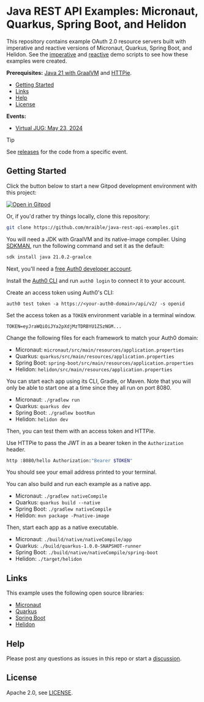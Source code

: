 # Java REST API Examples: Micronaut, Quarkus, Spring Boot, and Helidon

This repository contains example OAuth 2.0 resource servers built with imperative and reactive versions of Micronaut, Quarkus, Spring Boot, and Helidon. See the [imperative](imperative/demo.adoc) and [reactive](reactive/demo.adoc) demo scripts to see how these examples were created.

**Prerequisites:** [Java 21 with GraalVM](https://sdkman.io/) and [HTTPie](https://httpie.io/).

* [Getting Started](#getting-started)
* [Links](#links)
* [Help](#help)
* [License](#license) 

**Events:**

- [Virtual JUG: May 23, 2024](https://speakerdeck.com/mraible/reactive-java-rest-apis-ftw-virtual-jug-2024)

> [!TIP]
> See [releases](https://github.com/mraible/java-rest-api-examples/releases) for the code from a specific event.

## Getting Started

Click the button below to start a new Gitpod development environment with this project:

[![Open in Gitpod](https://gitpod.io/button/open-in-gitpod.svg)](https://gitpod.io/#https://github.com/mraible/java-rest-api-examples)

Or, if you'd rather try things locally, clone this repository:

```bash
git clone https://github.com/mraible/java-rest-api-examples.git
```

You will need a JDK with GraalVM and its native-image compiler. Using [SDKMAN](https://sdkman.io), run the following command and set it as the default:

```bash
sdk install java 21.0.2-graalce
```

Next, you'll need a [free Auth0 developer account](https://auth0.com/signup). 

Install the [Auth0 CLI](https://github.com/auth0/auth0-cli#installation) and run `auth0 login` to connect it to your account.

Create an access token using Auth0's CLI:

```shell
auth0 test token -a https://<your-auth0-domain>/api/v2/ -s openid
```

Set the access token as a `TOKEN` environment variable in a terminal window.

```shell
TOKEN=eyJraWQiOiJYa2pXdjMzTDRBYU1ZSzNGM...
```

Change the following files for each framework to match your Auth0 domain:

- Micronaut: `micronaut/src/main/resources/application.properties`
- Quarkus: `quarkus/src/main/resources/application.properties`
- Spring Boot: `spring-boot/src/main/resources/application.properties`
- Helidon: `helidon/src/main/resources/application.properties`

You can start each app using its CLI, Gradle, or Maven. Note that you will only be able to start one at a time since they all run on port 8080.

- Micronaut: `./gradlew run`
- Quarkus: `quarkus dev`
- Spring Boot: `./gradlew bootRun`
- Helidon: `helidon dev`

Then, you can test them with an access token and HTTPie.

Use HTTPie to pass the JWT in as a bearer token in the `Authorization` header.

```bash
http :8080/hello Authorization:"Bearer $TOKEN"
```

You should see your email address printed to your terminal.

You can also build and run each example as a native app.

- Micronaut: `./gradlew nativeCompile`
- Quarkus: `quarkus build --native`
- Spring Boot: `./gradlew nativeCompile`
- Helidon: `mvn package -Pnative-image`

Then, start each app as a native executable.

- Micronaut: `./build/native/nativeCompile/app`
- Quarkus: `./build/quarkus-1.0.0-SNAPSHOT-runner`
- Spring Boot:  `./build/native/nativeCompile/spring-boot`
- Helidon: `./target/helidon`

## Links

This example uses the following open source libraries:

* [Micronaut](https://micronaut.io)
* [Quarkus](https://quarkus.io)
* [Spring Boot](https://spring.io/projects/spring-boot)
* [Helidon](https://helidon.io)

## Help

Please post any questions as issues in this repo or start a [discussion](https://github.com/mraible/java-rest-api-examples/discussions).

## License

Apache 2.0, see [LICENSE](LICENSE).
